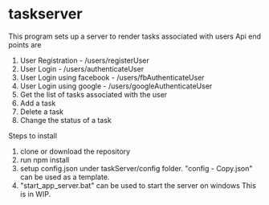# taskserver
This program sets up a server to render tasks associated with users
Api end points are
  1. User Registration - /users/registerUser
  2. User Login - /users/authenticateUser
  3. User Login using facebook - /users/fbAuthenticateUser
  4. User Login using google - /users/googleAuthenticateUser
  5. Get the list of tasks associated with the user
  6. Add a task
  7. Delete a task
  8. Change the status of a task
  
Steps to install
  1. clone or download the repository
  2. run npm install
  3. setup config.json under taskServer/config folder. "config - Copy.json" can be used as a template.
  4. "start_app_server.bat" can be used to start the server on windows
This is in WIP. 
  
